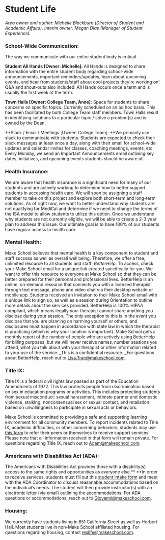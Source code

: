 # Student Life

*Area owner and author: Michelle Blackburn (Director of Student and Academic Affairs). Interim owner: Megan Dias (Manager of Student Experience).*

### School-Wide Communication:

The way we communicate with our entire student body is critical.

**Student All Hands [Owner: Michelle]:** All Hands is designed to share information with the entire student body regarding school-wide announcements, important reminders/updates, learn about upcoming events, and hear from students/staff about cool projects they're working on! Q&A and shout-outs also included! All Hands occurs once a term and is usually the first week of the term.

**Town Halls [Owner: College Team, Anne]:** Space for students to share concerns on specific topics. Currently scheduled on an ad hoc basis. This has been facilitated by both College Team staff members. Town Halls result in identifying solutions to a particular topic / solve a problem(s) and is owned by the Dean.

**Slack / Email / Meetings [Owner: College Team]: **We primarily use slack to communicate with students. Students are expected to check their slack messages at least once a day, along with their email for school-wide updates and calendar invites for classes, coaching meetings, events, etc. Every Monday, we send an Important Announcements email outlining key dates, initiatives, and upcoming events students should be aware of.


### Health Insurance:

We are aware that health insurance is a significant need for many of our students and are actively working to determine how to better support students in accessing health care. We will soon be assigning a staff member to take on this project and explore both short-term and long-term solutions. As of right now, we want to better understand why students are not qualifying for MediCal and determine if we need to change the terms of the ISA model to allow students to utilize this option. Once we understand why students are not currently eligible, we will be able to create a 2-3 year plan to address this issue. Our ultimate goal is to have 100% of our students have regular access to health care.


### Mental Health:

Make School believes that mental health is a key component to student and staff success as well as overall well being. Therefore, we offer a free, unlimited resource to all students and staff: _BetterHelp_. To access, check your Make School email for a unique link created specifically for you. We want to offer this resource to everyone at Make School so that they can be better prepared for their personal and professional lives. BetterHelp is an online, on-demand resource that connects you with a licensed therapist through text message, phone and video chat via their desktop website or mobile app. Students received an invitation to their Make School email with a unique link to sign up, as well as a session during Orientation to outline more details about the services provided.
BetterHelp is 100% HIPAA compliant, which means legally your therapist cannot share anything you disclose during your session. The only exception to this is in the event you disclose that you are planning on harming yourself or others, and disclosures must happen in accordance with state law in which the therapist is practicing (which is why your location is important). Make School gets a monthly report of the number of people who are actively using BetterHelp for billing purposes, but we will never receive names, number sessions you attend, what you talk about with your therapist or other information related to your use of the service. _This is a confidential resource. _For questions about BetterHelp, reach out to [Lisa.Tran@makeschool.com](mailto:Lisa.Tran@makeschool.com).


### Title IX:

Title IX is a federal civil rights law passed as part of the Education Amendments of 1972. This law protects people from discrimination based on sex in education programs or activities. This includes protecting students from sexual misconduct: sexual harassment, intimate partner and domestic violence, stalking, nonconsensual sex or sexual contact, and retaliation based on unwillingness to participate in sexual acts or behaviors.

Make School is committed to providing a safe and supporting learning environment for all community members. To report incidents related to Title IX, academic difficulties, or other concerning behaviors, students may use [this form](https://docs.google.com/forms/d/10F_jwgoiasmoJSAatMklao7en6U1nAP0EMbdufMwOF8/viewform?edit_requested=true&gxids=7628) to refer their peers or themselves to receive support services.  Please note that all information received in that form will remain private.  For questions regarding Title IX, reach out to [Adam@makeschool.com](mailto:Adam@makeschool.com).


### Americans with Disabilities Act (ADA):

The Americans with Disabilities Act provides those with a disability(s) access to the same rights and opportunities as everyone else.** **In order to receive services, students must fill out this [student intake form](http://make.sc/ada-intake-form) and meet with the ADA Coordinator to discuss reasonable accommodations based on the individual’s needs. The student will then provide instructor(s) with an electronic letter (via email) outlining the accommodations. For ADA questions or accommodations, reach out to [Giovanni@makeschool.com](mailto:Giovanni@makeschool.com).


### Housing:

We currently have students living in 851 California Street as well as Herbert Hall. Most students live in non-Make School affiliated housing. For questions regarding housing, contact [reslife@makeschool.com](mailto:reslife@makeschool.com).

